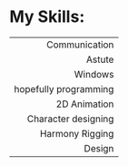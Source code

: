 # My Skills:

|                       |
| --------------------: |
|         Communication |
|                Astute |
|               Windows |
| hopefully programming |
|          2D Animation |
|   Character designing |
|       Harmony Rigging |
|                Design |
